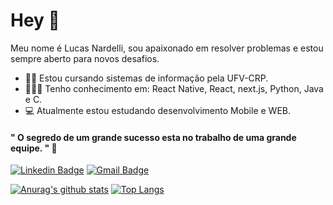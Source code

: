 # Hey 👋
Meu nome é Lucas Nardelli, sou apaixonado em resolver problemas e estou sempre aberto para novos desafios.  

- 👨‍🎓  Estou cursando sistemas de informação pela UFV-CRP.
- 👨🏻‍💻 Tenho conhecimento em: React Native, React, next.js, Python, Java e C.
- 💻 Atualmente estou estudando desenvolvimento Mobile e WEB.

#### " O segredo de um grande sucesso esta no trabalho de uma grande equipe. " 🧠
[![Linkedin Badge](https://img.shields.io/badge/-Linkedin-0e76a8?style=flat-square&logo=Linkedin&logoColor=white&link=https://www.linkedin.com/in/lucasnardelli/)](https://www.linkedin.com/in/lucasnardelli/) [![Gmail Badge](https://img.shields.io/badge/-Gmail-db4a39?style=flat-square&logo=Gmail&logoColor=white&link=mailto:lucasnardellisaar@gmail.com)](mailto:lucasnardellisaar@gmail.com)

[![Anurag's github stats](https://github-readme-stats.vercel.app/api?username=lucasnardelli)](https://github.com/anuraghazra/github-readme-stats)
[![Top Langs](https://github-readme-stats.vercel.app/api/top-langs/?username=lucasnardelli&layout=compact)](https://github.com/anuraghazra/github-readme-stats)
